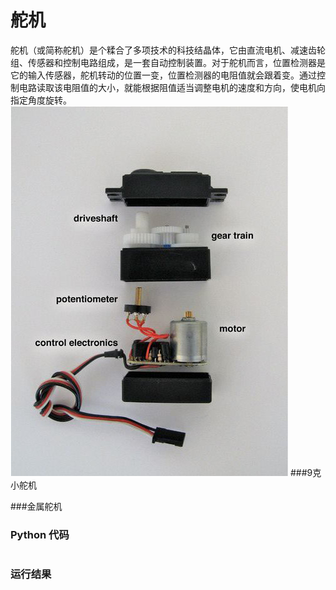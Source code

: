 # 舵机

舵机（或简称舵机）是个糅合了多项技术的科技结晶体，它由直流电机、减速齿轮组、传感器和控制电路组成，是一套自动控制装置。对于舵机而言，位置检测器是它的输入传感器，舵机转动的位置一变，位置检测器的电阻值就会跟着变。通过控制电路读取该电阻值的大小，就能根据阻值适当调整电机的速度和方向，使电机向指定角度旋转。
![servo](servo_parse.jpg)
###9克小舵机

###金属舵机

### Python 代码
```

```
### 运行结果
